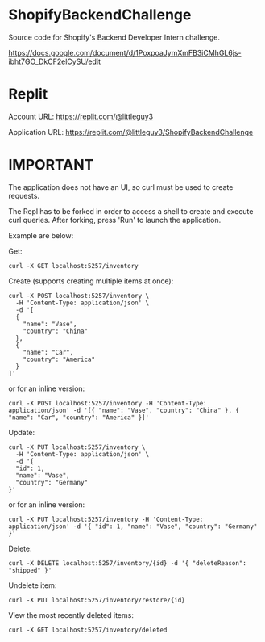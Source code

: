 # ShopifyBackendChallenge
Source code for Shopify's Backend Developer Intern challenge.

https://docs.google.com/document/d/1PoxpoaJymXmFB3iCMhGL6js-ibht7GO_DkCF2elCySU/edit

# Replit
Account URL: https://replit.com/@littleguy3

Application URL: https://replit.com/@littleguy3/ShopifyBackendChallenge

# IMPORTANT
The application does not have an UI, so curl must be used to create requests.

The Repl has to be forked in order to access a shell to create and execute curl queries. After forking, press 'Run' to launch the application.

Example are below:

Get:
```
curl -X GET localhost:5257/inventory
```

Create (supports creating multiple items at once):
```
curl -X POST localhost:5257/inventory \
  -H 'Content-Type: application/json' \
  -d '[
  {
    "name": "Vase",
    "country": "China"
  },
  {
    "name": "Car",
    "country": "America"
  }
]'
```
or for an inline version:
```
curl -X POST localhost:5257/inventory -H 'Content-Type: application/json' -d '[{ "name": "Vase", "country": "China" }, { "name": "Car", "country": "America" }]'
```

Update:
```
curl -X PUT localhost:5257/inventory \
  -H 'Content-Type: application/json' \
  -d '{
  "id": 1,
  "name": "Vase",
  "country": "Germany"
}'
```
or for an inline version:
```
curl -X PUT localhost:5257/inventory -H 'Content-Type: application/json' -d '{ "id": 1, "name": "Vase", "country": "Germany" }'
```

Delete:
```
curl -X DELETE localhost:5257/inventory/{id} -d '{ "deleteReason": "shipped" }'
```

Undelete item:
```
curl -X PUT localhost:5257/inventory/restore/{id}
```

View the most recently deleted items: 
```
curl -X GET localhost:5257/inventory/deleted
```
